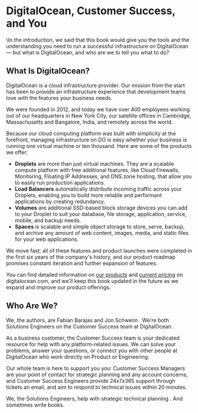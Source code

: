 # DigitalOcean, Customer Success, and You

\In the introduction, we said that this book would give you the tools and the understanding you need to run a successful infrastructure on DigitalOcean — but what is DigitalOcean, and who are we to tell you what to do?

## What Is DigitalOcean?

<!-- NOTE (Hazel): I summarized this section, leaning heavily on our public-facing copy. We can augment and revise this as we go to tailor it to our audience, but I don't think I can do better than our product marketers at describing our products and company in an appealing way. :) -->

DigitalOcean is a cloud infrastructure provider. Our mission from the start has been to provide an infrastructure experience that development teams love with the features your business needs.

We were founded in 2012, and today we have over 400 employees working out of our headquarters in New York City, our satellite offices in Cambridge, Massachusetts and Bangalore, India, and remotely across the world.

Because our cloud computing platform was built with simplicity at the forefront, managing infrastructure on DO is easy whether your business is running one virtual machine or ten thousand. Here are some of the products we offer:

* **Droplets** are more than just virtual machines. They are a scalable compute platform with free additional features, like Cloud Firewalls, Monitoring, Floating IP Addresses, and DNS zone hosting, that allow you to easily run production applications.
* **Load Balancers** automatically distribute incoming traffic across your Droplets, enabling you to build more reliable and performant applications by creating redundancy.
* **Volumes** are additional SSD-based block storage devices you can add to your Droplet to suit your database, file storage, application, service, mobile, and backup needs.
* **Spaces** is scalable and simple object storage to store, serve, backup, and archive any amount of web content, images, media, and static files for your web applications.

We move fast; all of these features and product launches were completed in the first six years of the company's history, <!-- TODO: Accurate? --> and our product roadmap promises constant iteration and further expansion of features.

You can find detailed information on [our products](https://www.digitalocean.com/products/) and [current pricing](https://www.digitalocean.com/pricing/) on digitalocean.com, and we'll keep this book updated in the future as we expand and improve our product offerings.

## Who Are We?

<!-- NOTE (Hazel): I think putting some self-introductions here would make the book feel more personal and approachable. It matches the tone I think you're going for, and it builds trust through transparency. -->

We, the authors, are Fabian Barajas and Jon Schwenn <!-- TODO: Want to include links to your websites/Twitter/whatever? something something personal brand. -->. We're both Solutions Engineers on the Customer Success team at DigitalOcean.

As a business customer, the Customer Success team is your dedicated resource for help with any platform-related issues. We can solve your problems, answer your questions, or connect you with other people at DigitalOcean who work directly on Product or Engineering.

Our whole team is here to support you you: Customer Success Managers are your point of contact for strategic planning and any account concerns, and Customer Success Engineers provide 24x7x365 support through tickets an email, and aim to respond to technical issues within 20 minutes.

We, the Solutions Engineers, help with strategic technical planning <!-- TODO: This repeats part of what we say CSMs do. Can we clarify/expand either? -->. And sometimes write books.